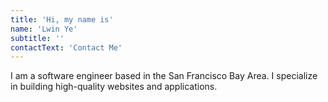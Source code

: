 ```yaml
---
title: 'Hi, my name is'
name: 'Lwin Ye'
subtitle: ''
contactText: 'Contact Me'
---
```


I am a software engineer based in the San Francisco Bay Area. I specialize in building high-quality websites and applications.
